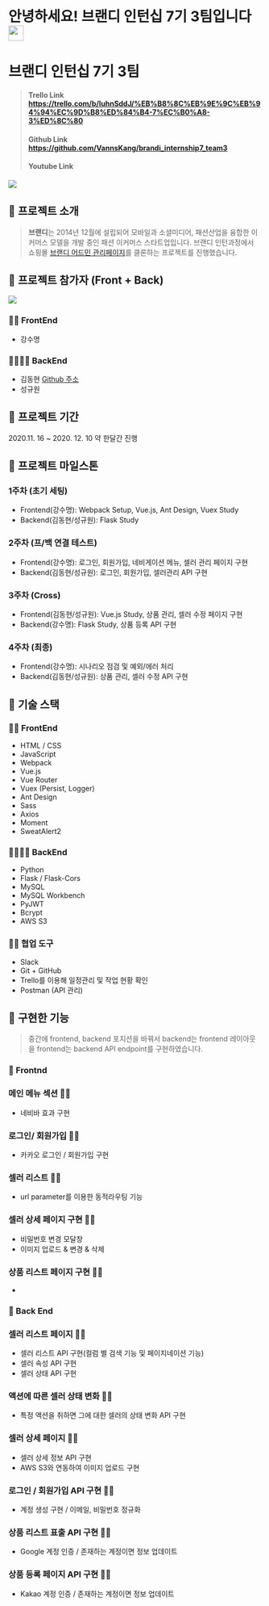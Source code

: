 # 안녕하세요! 브랜디 인턴십 7기 3팀입니다 <img src="https://raw.githubusercontent.com/MartinHeinz/MartinHeinz/master/wave.gif" width="30px">

# 브랜디 인턴십 7기 3팀 

>#### Trello Link https://trello.com/b/IuhnSddJ/%EB%B8%8C%EB%9E%9C%EB%94%94%EC%9D%B8%ED%84%B4-7%EC%B0%A8-3%ED%8C%80
>#### Github Link https://github.com/VannsKang/brandi_internship7_team3
>#### Youtube Link 

![](https://www.brandi.co.kr/static/20.09.01/images/logo@3x.png)

## 👜 프로젝트 소개
>**브랜디**는 2014년 12월에 설립되어 모바일과 소셜미디어, 패션산업을 융합한 이커머스 모델을 개발 중인 패션 이커머스 스타트업입니다.
브랜디 인턴과정에서 쇼핑몰 [브랜디 어드민 관리페이지](https://admin.brandi.co.kr/)를 클론하는 프로젝트를 진행했습니다.

## 👜 프로젝트 참가자 (Front + Back)
![](https://user-images.githubusercontent.com/4216651/102052732-df8be280-3e29-11eb-86ef-be4e5f4ab8ab.jpg)

### 🧔🏻 FrontEnd
+ 강수명

### 🧑🏻👩🏻 BackEnd
+ 김동현 [Github 주소](https://github.com/Daphne-dev)
+ 성규원

## 👜 프로젝트 기간
2020.11. 16 ~ 2020. 12. 10 약 한달간 진행


## 👜 프로젝트 마일스톤
### 1주차 (초기 세팅)
* Frontend(강수명): Webpack Setup, Vue.js, Ant Design, Vuex Study
* Backend(김동현/성규원): Flask Study

### 2주차 (프/백 연결 테스트)
* Frontend(강수명): 로그인, 회원가입, 네비게이션 메뉴, 셀러 관리 페이지 구현
* Backend(김동현/성규원): 로그인, 회원가입, 셀러관리 API 구현 

### 3주차 (Cross)
* Frontend(김동현/성규원): Vue.js Study, 상품 관리, 셀러 수정 페이지 구현
* Backend(강수명): Flask Study, 상품 등록 API 구현

### 4주차 (최종)
* Frontend(강수명): 시나리오 점검 및 예외/에러 처리
* Backend(김동현/성규원): 상품 관리, 셀러 수정 API 구현

## 👜 기술 스택
### 🧔🏻  FrontEnd
+ HTML / CSS
+ JavaScript
+ Webpack
+ Vue.js
+ Vue Router
+ Vuex (Persist, Logger)
+ Ant Design
+ Sass
+ Axios
+ Moment
+ SweatAlert2

### 🧑🏻👩🏻 BackEnd
+ Python
+ Flask / Flask-Cors
+ MySQL
+ MySQL Workbench
+ PyJWT
+ Bcrypt
+ AWS S3


### 🤼‍♂️ 협업 도구
+ Slack
+ Git + GitHub
+ Trello를 이용해 일정관리 및 작업 현황 확인
+ Postman (API 관리)

## 👜 구현한 기능
>중간에 frontend, backend 포지션을 바꿔서 backend는 frontend 레이아웃을 frontend는 backend API endpoint를 구현하였습니다.

### 🧤 Frontnd

### 메인 메뉴 섹션 🧔🏻
+ 네비바 효과 구현

### 로그인/ 회원가입 🧔🏻
+ 카카오 로그인 / 회원가입 구현

### 셀러 리스트 🧔🏻
+ url parameter를 이용한 동적라우팅 기능

### 셀러 상세 페이지 구현 🧑🏻 
+ 비밀번호 변경 모달창
+ 이미지 업로드 & 변경 & 삭제 

### 상품 리스트 페이지 구현 👩🏻
+ 

### 🧤 Back End

### 셀러 리스트 페이지 🧑🏻 
+ 셀러 리스트 API 구현(컬럼 별 검색 기능 및 페이지네이션 기능) 
+ 셀러 속성 API 구현
+ 셀러 상태 API 구현

### 액션에 따른 셀러 상태 변화 🧑🏻 
+ 특정 액션을 취하면 그에 대한 셀러의 상태 변화 API 구현

### 셀러 상세 페이지 🧑🏻 
+ 셀러 상세 정보 API 구현
+ AWS S3와 연동하여 이미지 업로드 구현

### 로그인 / 회원가입 API 구현 👩🏻
+ 계정 생성 구현 / 이메일, 비밀번호 정규화

### 상품 리스트 표출 API 구현  👩🏻
+ Google 계정 인증 / 존재하는 계정이면 정보 업데이트

### 상품 등록 페이지 API 구현 🧔🏻
+ Kakao 계정 인증 / 존재하는 계정이면 정보 업데이트
